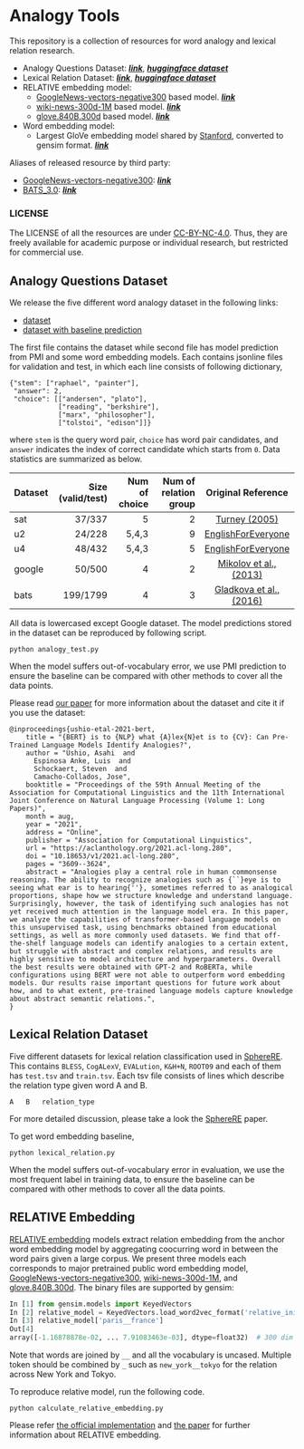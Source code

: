 # Analogy Tools 
This repository is a collection of resources for word analogy and lexical relation research.
- Analogy Questions Dataset: [***link***](https://github.com/asahi417/fTools/releases/download/0.0.0/analogy_test_dataset.zip), [***huggingface dataset***](https://huggingface.co/datasets/relbert/analogy_questions)
- Lexical Relation Dataset: [***link***](https://github.com/asahi417/AnalogyTools/releases/download/0.0.0/lexical_relation_dataset.zip), [***huggingface dataset***](https://huggingface.co/datasets/relbert/lexical_relation_classification)
- RELATIVE embedding model:
    - [GoogleNews-vectors-negative300](https://drive.google.com/file/d/0B7XkCwpI5KDYNlNUTTlSS21pQmM/edit) based model. [***link***](https://github.com/asahi417/AnalogyTools/releases/download/0.0.0/relative_init.w2v.bin.tar.gz)
    - [wiki-news-300d-1M](https://fasttext.cc/docs/en/english-vectors.html) based model. [***link***](https://github.com/asahi417/AnalogyTools/releases/download/0.0.0/relative_init.fasttext.bin.tar.gz)
    - [glove.840B.300d](https://nlp.stanford.edu/projects/glove/) based model. [***link***](https://github.com/asahi417/AnalogyTools/releases/download/0.0.0/relative_init.glove.bin.tar.gz)
- Word embedding model:
    - Largest GloVe embedding model shared by [Stanford](https://nlp.stanford.edu/projects/glove/), converted to gensim format. [***link***](https://drive.google.com/file/d/1DbLuxwDlTRDbhBroOVgn2_fhVUQAVIqN/view?usp=sharing)

Aliases of released resource by third party:
- [GoogleNews-vectors-negative300](https://drive.google.com/file/d/0B7XkCwpI5KDYNlNUTTlSS21pQmM/edit): [***link***](https://github.com/asahi417/AnalogyTools/releases/download/0.0.0/GoogleNews-vectors-negative300.bin.gz)
- [BATS_3.0](https://vecto.space/projects/BATS/): [***link***](https://github.com/asahi417/AnalogyTools/releases/download/0.0.0/BATS_3.0.zip)


### LICENSE 
The LICENSE of all the resources are under [CC-BY-NC-4.0](./LICENSE). Thus, they are freely available for academic purpose or individual research, but restricted for commercial use.

## Analogy Questions Dataset
We release the five different word analogy dataset in the following links: 
- [dataset](https://github.com/asahi417/AnalogyTools/releases/download/0.0.0/analogy_test_dataset.zip)
- [dataset with baseline prediction](https://github.com/asahi417/AnalogyTools/releases/download/0.0.0/analogy_test_dataset_with_prediction.zip)

The first file contains the dataset while second file has model prediction from PMI and some word embedding models. Each contains jsonline files for validation and test, in which each line consists of following dictionary,
```
{"stem": ["raphael", "painter"],
 "answer": 2,
 "choice": [["andersen", "plato"],
            ["reading", "berkshire"],
            ["marx", "philosopher"],
            ["tolstoi", "edison"]]}
``` 
where `stem` is the query word pair, `choice` has word pair candidates, 
and `answer` indicates the index of correct candidate which starts from `0`. Data statistics are summarized as below.

| Dataset | Size (valid/test) | Num of choice | Num of relation group | Original Reference                                                         |
|---------|------------------:|--------------:|----------------------:|:--------------------------------------------------------------------------:|
| sat     | 37/337            | 5             | 2                     | [Turney (2005)](https://arxiv.org/pdf/cs/0508053.pdf)                      |
| u2      | 24/228            | 5,4,3         | 9                     | [EnglishForEveryone](https://englishforeveryone.org/Topics/Analogies.html) |
| u4      | 48/432            | 5,4,3         | 5                     | [EnglishForEveryone](https://englishforeveryone.org/Topics/Analogies.html) |
| google  | 50/500            | 4             | 2                     | [Mikolov et al., (2013)](https://www.aclweb.org/anthology/N13-1090.pdf)    |
| bats    | 199/1799          | 4             | 3                     | [Gladkova et al., (2016)](https://www.aclweb.org/anthology/N18-2017.pdf)   |

All data is lowercased except Google dataset. The model predictions stored in the dataset can be reproduced by following script.
```shell script
python analogy_test.py
```
When the model suffers out-of-vocabulary error, we use PMI prediction to ensure the baseline can
be compared with other methods to cover all the data points.   

Please read [our paper](https://aclanthology.org/2021.acl-long.280/) for more information about the dataset and cite it if you use the dataset:
```
@inproceedings{ushio-etal-2021-bert,
    title = "{BERT} is to {NLP} what {A}lex{N}et is to {CV}: Can Pre-Trained Language Models Identify Analogies?",
    author = "Ushio, Asahi  and
      Espinosa Anke, Luis  and
      Schockaert, Steven  and
      Camacho-Collados, Jose",
    booktitle = "Proceedings of the 59th Annual Meeting of the Association for Computational Linguistics and the 11th International Joint Conference on Natural Language Processing (Volume 1: Long Papers)",
    month = aug,
    year = "2021",
    address = "Online",
    publisher = "Association for Computational Linguistics",
    url = "https://aclanthology.org/2021.acl-long.280",
    doi = "10.18653/v1/2021.acl-long.280",
    pages = "3609--3624",
    abstract = "Analogies play a central role in human commonsense reasoning. The ability to recognize analogies such as {``}eye is to seeing what ear is to hearing{''}, sometimes referred to as analogical proportions, shape how we structure knowledge and understand language. Surprisingly, however, the task of identifying such analogies has not yet received much attention in the language model era. In this paper, we analyze the capabilities of transformer-based language models on this unsupervised task, using benchmarks obtained from educational settings, as well as more commonly used datasets. We find that off-the-shelf language models can identify analogies to a certain extent, but struggle with abstract and complex relations, and results are highly sensitive to model architecture and hyperparameters. Overall the best results were obtained with GPT-2 and RoBERTa, while configurations using BERT were not able to outperform word embedding models. Our results raise important questions for future work about how, and to what extent, pre-trained language models capture knowledge about abstract semantic relations.",
}
```

## Lexical Relation Dataset
Five different datasets for lexical relation classification used in [SphereRE](https://www.aclweb.org/anthology/P19-1169/).
This contains `BLESS`, `CogALexV`, `EVALution`, `K&H+N`, `ROOT09` and each of them has `test.tsv` and `train.tsv`.
Each tsv file consists of lines which describe the relation type given word A and B. 
```
A   B   relation_type
```
For more detailed discussion, please take a look the [SphereRE](https://www.aclweb.org/anthology/P19-1169/) paper.


To get word embedding baseline, 
```shell script
python lexical_relation.py
```
When the model suffers out-of-vocabulary error in evaluation, we use the most frequent label in training data, to ensure the baseline can
be compared with other methods to cover all the data points.   
 

## RELATIVE Embedding
[RELATIVE embedding](http://josecamachocollados.com/papers/relative_ijcai2019.pdf) models extract relation embedding from the anchor word embedding model 
by aggregating coocurring word in between the word pairs given a large corpus. We present three models each corresponds to major pretrained public word embedding model,
[GoogleNews-vectors-negative300](https://drive.google.com/file/d/0B7XkCwpI5KDYNlNUTTlSS21pQmM/edit), [wiki-news-300d-1M](https://fasttext.cc/docs/en/english-vectors.html), and [glove.840B.300d](https://nlp.stanford.edu/projects/glove/).
The binary files are supported by gensim:
```python
In [1] from gensim.models import KeyedVectors
In [2] relative_model = KeyedVectors.load_word2vec_format('relative_init.glove.bin', binary=True)
In [3] relative_model['paris__france']
Out[4] 
array([-1.16878878e-02, ... 7.91083463e-03], dtype=float32)  # 300 dim array
```
Note that words are joined by `__` and all the vocabulary is uncased. Multiple token should be combined by `_` such as 
`new_york__tokyo` for the relation across New York and Tokyo.

To reproduce relative model, run the following code.

```shell script
python calculate_relative_embedding.py
```
Please refer [the official implementation](https://github.com/pedrada88/relative) and
[the paper](http://josecamachocollados.com/papers/relative_ijcai2019.pdf) for further information about RELATIVE embedding.

